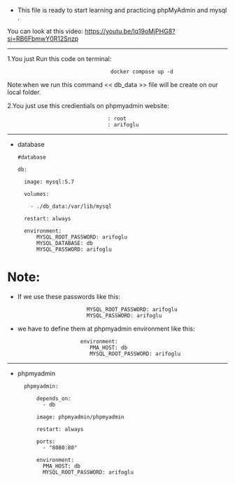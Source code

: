 * This file is ready to start learning and practicing  phpMyAdmin and mysql .

You can look at this video: https://youtu.be/lq19oMjPHG8?si=RB6FbmwY0R12Snzp 

-------------------------------------------------------------------------

1.You just Run this code on terminal:

                                     docker compose up -d
                                     
Note:when we run this command << db_data >> file will be create on our local folder.

2.You just use this credientials on phpmyadmin website:

                                    : root
                                    : arifoglu

 -------------------------------------------------------------------------

* database

      #database

      db:

        image: mysql:5.7

        volumes:

          - ./db_data:/var/lib/mysql

        restart: always
        
        environment:
            MYSQL_ROOT_PASSWORD: arifoglu 
            MYSQL_DATABASE: db
            MYSQL_PASSWORD: arifoglu 

# Note:
  * If we use these passwords like this:

                              MYSQL_ROOT_PASSWORD: arifoglu 
                              MYSQL_PASSWORD: arifoglu 

  * we have to define them at phpmyadmin environment like this:

                            environment:
                               PMA_HOST: db 
                               MYSQL_ROOT_PASSWORD: arifoglu 

 ------------------------------------------------------------------------------
* phpmyadmin

        phpmyadmin:

            depends_on:
              - db

            image: phpmyadmin/phpmyadmin

            restart: always

            ports:           
              - "8080:80"

            environment:
              PMA_HOST: db 
              MYSQL_ROOT_PASSWORD: arifoglu 


